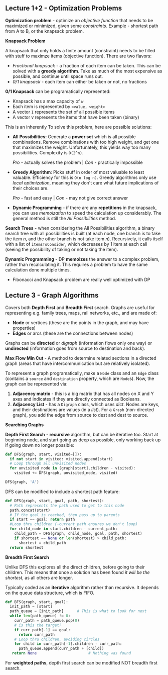 ## Lecture 1+2 - Optimization Problems

**Optimization problem** - optimize an *objective function* that needs to be maximized or minimized, given some *constraints*. Example - shortest path from A to B, or the knapsack problem.

**Knapsack Problem**

A knapsack that only holds a finite amount (constraint) needs to be filled with stuff to maximze items (objective function). There are two flavors:

- *Fractional knapsack* - a fraction of each item can be taken. This can be solved with a **greedy algorithm**. Take as much of the most expensive as possible, and continue until space runs out.
- *0/1 knapsack* - each item can either be taken or not, no fractions

**0/1 Knapsack** can be programatically represented:

- Knapsack has a max capacity of `w`
- Each item is represented by `<value, weight>`
- A vector `I` represents the set of all possible items
- A vector `V` represents the items that have been taken (binary)

This is an inherently To solve this problem, here are possible solutions:

- **All Possibilities:** Generate a **power set** which is all possible combinations. Remove combinations with too high weight, and get one that maximizes the weight. Unfortunately, this yields way too many possibilities. Complexity is `O(2^n)`.

  *Pro* - actually solves the problem   |   *Con* - practically impossible

- **Greedy Algorithm**: Picks stuff in order of most valuable to least valuable. Efficiency for this is `O(n log n)`. Greedy algorithms only use *local optimization*, meaning they don't care what future implications of their choices are.

  *Pro* - fast and easy				|				*Con* - may not give correct answer

- **Dynamic Programming** - if there are any **repetitions** in the knapsack, you can use *memoization* to speed the calculation up considerably. The general method is still the *All Possibilities* method.

**Search Trees** - when considering the All Possibilities algorithm, a binary search tree with all possibilities is built (at each node, one branch is to take the item *n*, and the other branch is not take item *n*). Recursively, it calls itself with a list of `itemsToConsider`, which decreases by 1 item at each call (seeing the possibility of taking or not taking the item).

**Dynamic Programming** - DP **memoizes** the answer to a complex problem, rather than recalculating it. This requires a problem to have the same calculation done multiple times.

- Fibonacci and Knapsack problem are really well optimized with DP



## Lecture 3 - Graph Algorithms

Covers both **Depth First** and **Breadth First** search. Graphs are useful for representing e.g. family trees, maps, rail networks, etc., and are made of:

- **Node** or vertices (these are the points in the graph, and may have properties)
- **Edges** or arcs (these are the connections between nodes)

Graphs can be **directed** or *digraph* (information flows only one way) or **undirected** (information goes from source to destination and back).

**Max Flow Min Cut** - A method to determine related sections in a directed graph (areas that have intercommunication but are relatively isolated).

To represent a graph programatically, make a `Node` class and an `Edge` class (contains a `source` and `destination` property, which  are `Node`s). Now, the graph can be represented via:

1. **Adjacency matrix** - this is a big matrix that has all nodes on X and Y axes and indicates if they are directly connected as Booleans.
2. **Adjacency List** - has a `Digraph` class, which uses *dict*. Nodes are keys, and their destinations are values (in a *list*). For a `Graph` (non-directed graph), you add the edge from source to dest and dest to source.

**Searching Graphs**

**Depth First Search** - **recursive** algorithm, but can be iterative too. Start at beginning node, and start going as deep as possible, only working back up if going down no longer possible:

```python
def DFS(graph, start, visited=[]):
  if not start in visited: visited.append(start)
  # Loop through all unvisited nodes
  for unvisited_node in (graph[start].children - visited):
    visited += DFS(graph, unvisited_node, visited)

DFS(graph, 'A')
```

DFS can be modified to include a shortest path feature:

```python
def DFS(graph, start, goal, path, shortest):
  # Path represents the path used to get to this node
  path.concat(start)
  # If the goal is reached, then pass up to parents
  if start == goal: return path
  #Loop thru children (-current_path ensures we don't loop)
  for child_node in start.children - current_path:
  	child_path = DFS(graph, child_node, goal, path, shortest)
    if shortest == None or len(shortest) > child_path:
      shortest = child_path
  return shortest
```

**Breadth First Search**

Unlike DFS this explores all the direct children, before going to their children. This means that once a solution has been found *it will be the shortest*, as all others are longer.

Typically coded as an **iterative** algorithm rather than recursive. It depends on the  queue data structure, which is FIFO.

```python
def BFS(graph, start, goal):
  init_path = [start]
  path_queue = [init_path]		# This is what to look for next
  while len(path_queue) != 0:
    curr_path = path_queue.pop(0)
    # is this the target?
    if curr_path[-1] == goal:
      return curr_path
    # Loop thru children, avoiding circles
    for child in curr_path[-1].children - curr_path:
      path_queue.append(curr_path + [child])
   return None		   				 # Nothing was found
```

For **weighted paths**, depth first search can be modified NOT breadth first search.

